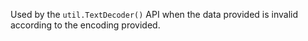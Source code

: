 
Used by the `util.TextDecoder()` API when the data provided is invalid
according to the encoding provided.

<a id="ERR_ENCODING_NOT_SUPPORTED"></a>
